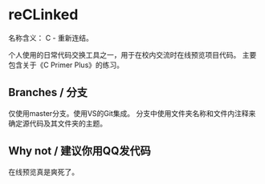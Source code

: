 # reCLinked
名称含义： C - 重新连结。

个人使用的日常代码交换工具之一，用于在校内交流时在线预览项目代码。
主要包含关于《C Primer Plus》的练习。

## Branches / 分支
仅使用master分支。使用VS的Git集成。
分支中使用文件夹名称和文件内注释来确定源代码及其文件夹的主题。

## Why not / 建议你用QQ发代码
在线预览真是爽死了。